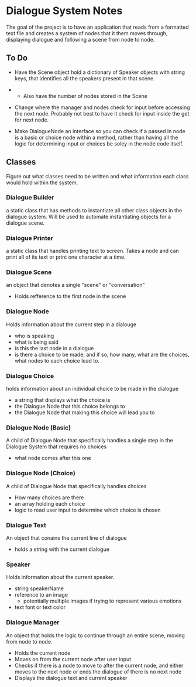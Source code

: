 # Dialogue System Notes
The goal of the project is to have an application that reads from a formatted text file and creates a system of nodes that it them moves through, displaying dialogue and following a scene from node to node. 

## To Do
- Have the Scene object hold a dictionary of Speaker objects with string keys, that identifies all the speakers present in that scene. 
- - Also have the number of nodes stored in the Scene

- Change where the manager and nodes check for input before accessing the next node. Probably not best to have it check for input inside the get for next node.

- Make DialogueNode an interface so you can check if a passed in node is a basic or choice node within a method, rather than having all the logic for determining input or choices be soley in the node code itself.

## Classes
Figure out what classes need to be written and what information each class would hold within the system.

### Dialogue Builder
a static class that has methods to instantiate all other class objects in the dialogue system. Will be used to automate instantiating objects for a dialogue scene.

### Dialogue Printer
a static class that handles printing text to screen. Takes a node and can print all of its text or print one character at a time.

### Dialogue Scene
an object that denotes a single "scene" or "conversation"
- Holds refference to the first node in the scene

### Dialogue Node
Holds information about the current step in a dialouge
- who is speaking
- what is being said
- is this the last node in a dialogue
- is there a choice to be made, and if so, how many, what are the choices, what nodes to each choice lead to.

### Dialogue Choice
holds information about an individual choice to be made in the dialogue
- a string that displays what the choice is
- the Dialogue Node that this choice belongs to
- the Dialogue Node that making this choice will lead you to

### Dialogue Node (Basic)
A child of Dialogue Node that specifically handles a single step in the Dialogue System that requires no choices
- what node comes after this one

### Dialogue Node (Choice)
A child of Dialogue Node that specifically handles choices
- How many choices are there
- an array holding each choice
- logic to read user input to determine which choice is chosen

### Dialogue Text
An object that conains the current line of dialogue
- holds a string with the current dialogue

### Speaker
Holds information about the current speaker.
- string speakerName
- reference to an image
    - potentially multiple images if trying to represent various emotions
- text font or text color

### Dialogue Manager
An object that holds the logic to continue through an entire scene, moving from node to node.
- Holds the current node
- Moves on from the current node after user input
- Checks if there is a node to move to after the current node, and either moves to the next node or ends the dialogue of there is no next node
- Displays the dialogue text and current speaker 